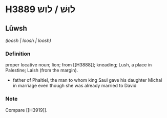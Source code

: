 # H3889 לוּשׁ / לוש

## Lûwsh

_(loosh | loosh | loosh)_

### Definition

proper locative noun; lion; from [[H3888]]; kneading; Lush, a place in Palestine; Laish (from the margin).

- father of Phaltiel, the man to whom king Saul gave his daughter Michal in marriage even though she was already married to David


### Note

Compare [[H3919]].

